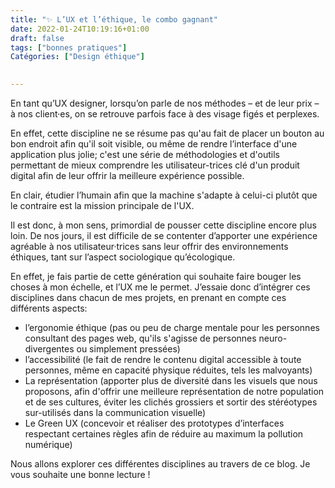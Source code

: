 ```yaml
---
title: "✨ L’UX et l’éthique, le combo gagnant"
date: 2022-01-24T10:19:16+01:00
draft: false
tags: ["bonnes pratiques"]
Catégories: ["Design éthique"]
 

---
```


En tant qu’UX designer, lorsqu’on parle de nos méthodes – et de leur prix – à nos client·es, on se retrouve parfois face à des visage figés et perplexes.

En effet, cette discipline ne se résume pas qu'au fait de placer un bouton au bon endroit afin qu'il soit visible, ou même de rendre l’interface d'une application plus jolie; c'est une série de méthodologies et d'outils permettant de mieux comprendre les utilisateur-trices clé d'un produit digital afin de leur offrir la meilleure expérience possible. 

En clair, étudier l’humain afin que la machine s'adapte à celui-ci plutôt que le contraire est la mission principale de l'UX.

Il est donc, à mon sens, primordial de pousser cette discipline encore plus loin. De nos jours, il est difficile de se contenter d’apporter une expérience agréable à nos utilisateur·trices sans leur offrir des environnements éthiques, tant sur l’aspect sociologique qu’écologique.

En effet, je fais partie de cette génération qui souhaite faire bouger les choses à mon échelle, et l’UX me le permet. J’essaie donc d’intégrer ces disciplines dans chacun de mes projets, en prenant en compte ces différents aspects:

* l’ergonomie éthique (pas ou peu de charge mentale pour les personnes consultant des pages web, qu'ils s'agisse de personnes neuro-divergentes ou simplement pressées)
* l’accessibilité (le fait de rendre le contenu digital accessible à toute personnes, même en capacité physique réduites, tels les malvoyants)
* La représentation (apporter plus de diversité dans les visuels que nous proposons, afin d'offrir une meilleure représentation de notre population et de ses cultures, éviter les clichés grossiers et sortir des stéréotypes sur-utilisés dans la communication visuelle) 
* Le Green UX (concevoir et réaliser des prototypes d’interfaces respectant certaines règles afin de réduire au maximum la pollution numérique)

Nous allons explorer ces différentes disciplines au travers de ce blog. Je vous souhaite une bonne lecture !